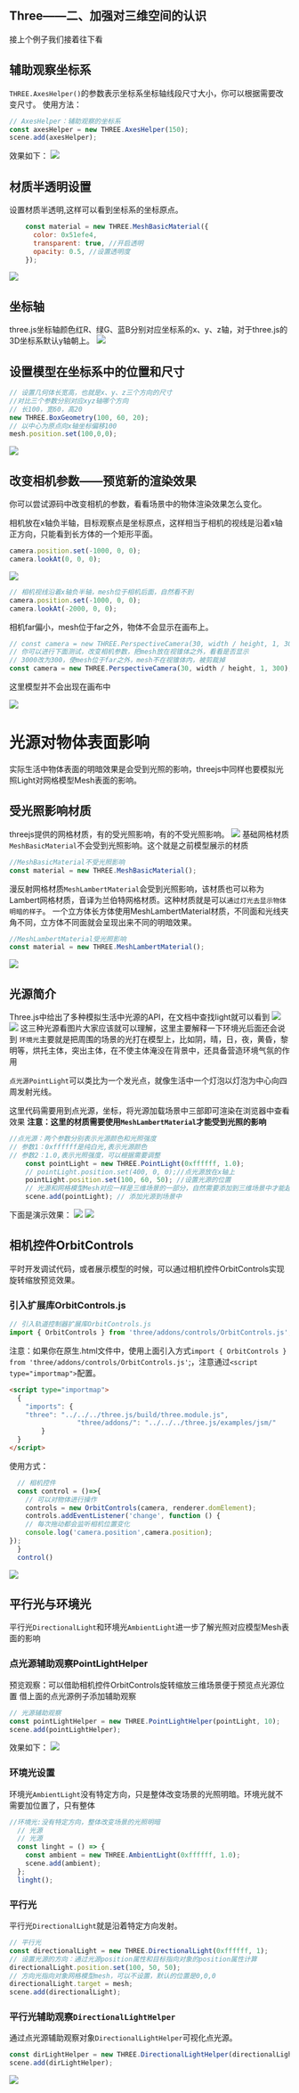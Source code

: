 ## Three——二、加强对三维空间的认识
接上个例子我们接着往下看
## 辅助观察坐标系
`THREE.AxesHelper()`的参数表示坐标系坐标轴线段尺寸大小，你可以根据需要改变尺寸。
使用方法：
```js
// AxesHelper：辅助观察的坐标系
const axesHelper = new THREE.AxesHelper(150);
scene.add(axesHelper);
```
效果如下：
![](./img/Three02Img/%E5%9D%90%E6%A0%87%E7%B3%BB.png)


## 材质半透明设置
设置材质半透明,这样可以看到坐标系的坐标原点。
```js
    const material = new THREE.MeshBasicMaterial({
      color: 0x51efe4,
      transparent: true, //开启透明
      opacity: 0.5, //设置透明度
    });
```
![](./img/Three02Img/%E9%80%8F%E6%98%8E%E5%BA%A6.png)


## 坐标轴
three.js坐标轴颜色红R、绿G、蓝B分别对应坐标系的x、y、z轴，对于three.js的3D坐标系默认y轴朝上。
![](./img/Three02Img/xyz.png)

## 设置模型在坐标系中的位置和尺寸
```js
// 设置几何体长宽高，也就是x、y、z三个方向的尺寸
//对比三个参数分别对应xyz轴哪个方向
// 长100，宽60，高20
new THREE.BoxGeometry(100, 60, 20);
// 以中心为原点向x轴坐标偏移100
mesh.position.set(100,0,0);
```
![](./img/Three02Img/%E4%BD%8D%E7%BD%AE.png)

## 改变相机参数——预览新的渲染效果
你可以尝试源码中改变相机的参数，看看场景中的物体渲染效果怎么变化。

相机放在x轴负半轴，目标观察点是坐标原点，这样相当于相机的视线是沿着x轴正方向，只能看到长方体的一个矩形平面。
```js
camera.position.set(-1000, 0, 0);
camera.lookAt(0, 0, 0);
```
![](./img/Three02Img/%E5%B9%B3%E9%9D%A2.png)
```js
// 相机视线沿着x轴负半轴，mesh位于相机后面，自然看不到
camera.position.set(-1000, 0, 0);
camera.lookAt(-2000, 0, 0);
```
相机far偏小，mesh位于far之外，物体不会显示在画布上。
```js
// const camera = new THREE.PerspectiveCamera(30, width / height, 1, 3000);
// 你可以进行下面测试，改变相机参数，把mesh放在视锥体之外，看看是否显示
// 3000改为300，使mesh位于far之外，mesh不在视锥体内，被剪裁掉
const camera = new THREE.PerspectiveCamera(30, width / height, 1, 300);
```
这里模型并不会出现在画布中

![](./img/Three01Img/%E8%A7%86%E9%94%A5%E4%BD%93.png)


# 光源对物体表面影响
实际生活中物体表面的明暗效果是会受到光照的影响，threejs中同样也要模拟光照Light对网格模型Mesh表面的影响。


## 受光照影响材质
threejs提供的网格材质，有的受光照影响，有的不受光照影响。
![](./img/Three01Img/%E6%9D%90%E8%B4%A8Material.png)
基础网格材质`MeshBasicMaterial`不会受到光照影响。这个就是之前模型展示的材质

```js
//MeshBasicMaterial不受光照影响
const material = new THREE.MeshBasicMaterial(); 
```

漫反射网格材质`MeshLambertMaterial`会受到光照影响，该材质也可以称为Lambert网格材质，音译为兰伯特网格材质。这种材质就是可以`通过灯光去显示物体明暗的样子`。
一个立方体长方体使用MeshLambertMaterial材质，不同面和光线夹角不同，立方体不同面就会呈现出来不同的明暗效果。
```js
//MeshLambertMaterial受光照影响
const material = new THREE.MeshLambertMaterial(); 
```
![](./img/Three02Img/%E6%BC%AB%E5%8F%8D%E5%B0%84%E7%BD%91%E6%A0%BC%E6%9D%90%E8%B4%A8.png)


## 光源简介
Three.js中给出了多种模拟生活中光源的API，在文档中查找light就可以看到
![](img/Three02Img/光源.png)
![](img/Three02Img/光源示意图.png)
这三种光源看图片大家应该就可以理解，这里主要解释一下环境光后面还会说到
`环境光`主要就是把周围的场景的光打在模型上，比如阴，晴，日，夜，黄昏，黎明等，烘托主体，突出主体，在不使主体淹没在背景中，还具备营造环境气氛的作用

`点光源PointLight`可以类比为一个发光点，就像生活中一个灯泡以灯泡为中心向四周发射光线。

这里代码需要用到点光源，坐标，将光源加载场景中三部即可渲染在浏览器中查看效果
<strong>注意：这里的材质需要使用`MeshLambertMaterial`才能受到光照的影响</strong>
```js
//点光源：两个参数分别表示光源颜色和光照强度
// 参数1：0xffffff是纯白光,表示光源颜色
// 参数2：1.0,表示光照强度，可以根据需要调整
    const pointLight = new THREE.PointLight(0xffffff, 1.0);
    // pointLight.position.set(400, 0, 0);//点光源放在x轴上
    pointLight.position.set(100, 60, 50); //设置光源的位置
    // 光源和网格模型Mesh对应一样是三维场景的一部分，自然需要添加到三维场景中才能起作用。
    scene.add(pointLight); // 添加光源到场景中
```
下面是演示效果：
![](img/421zipImg/光源.png)
![](img/421zipImg/光源2.png)


## 相机控件OrbitControls
平时开发调试代码，或者展示模型的时候，可以通过相机控件OrbitControls实现旋转缩放预览效果。

###  引入扩展库OrbitControls.js
```js
// 引入轨道控制器扩展库OrbitControls.js
import { OrbitControls } from 'three/addons/controls/OrbitControls.js';
```

注意：如果你在原生.html文件中，使用上面引入方式`import { OrbitControls } from 'three/addons/controls/OrbitControls.js'`;，注意通过`<script type="importmap">`配置。
```html
<script type="importmap">
  {
	"imports": {
	"three": "../../../three.js/build/three.module.js",
                 "three/addons/": "../../../three.js/examples/jsm/"
        }
  }
</script>

```

使用方式：
```js
  // 相机控件
  const control = ()=>{
    // 可以对物体进行操作
    controls = new OrbitControls(camera, renderer.domElement);
    controls.addEventListener('change', function () {
    // 每次拖动都会监听相机位置变化
    console.log('camera.position',camera.position);
});
  }
  control()
```
![](img/421zipImg/camera.png)



## 平行光与环境光
平行光`DirectionalLight`和环境光`AmbientLight`进一步了解光照对应模型Mesh表面的影响
### 点光源辅助观察PointLightHelper
预览观察：可以借助相机控件OrbitControls旋转缩放三维场景便于预览点光源位置
借上面的点光源例子添加辅助观察
```js
// 光源辅助观察
const pointLightHelper = new THREE.PointLightHelper(pointLight, 10);
scene.add(pointLightHelper);

```
效果如下：
![](img/Three02Img/1682218652160.gif)

### 环境光设置
环境光`AmbientLight`没有特定方向，只是整体改变场景的光照明暗。环境光就不需要加位置了，只有整体
```js
//环境光:没有特定方向，整体改变场景的光照明暗
  // 光源
  // 光源
  const linght = () => {
    const ambient = new THREE.AmbientLight(0xffffff, 1.0);
    scene.add(ambient);
  };
  linght();
```

### 平行光
平行光`DirectionalLight`就是沿着特定方向发射。
```js
// 平行光
const directionalLight = new THREE.DirectionalLight(0xffffff, 1);
// 设置光源的方向：通过光源position属性和目标指向对象的position属性计算
directionalLight.position.set(100, 50, 50);
// 方向光指向对象网格模型mesh，可以不设置，默认的位置是0,0,0
directionalLight.target = mesh;
scene.add(directionalLight);
```

### 平行光辅助观察`DirectionalLightHelper`
通过点光源辅助观察对象`DirectionalLightHelper`可视化点光源。
```js
const dirLightHelper = new THREE.DirectionalLightHelper(directionalLight, 5,0xff0000);
scene.add(dirLightHelper);
```

![](img/Three02Img/tutieshi_636x536_6s.gif)  